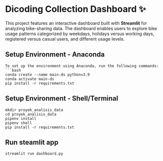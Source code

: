 # Dicoding Collection Dashboard ✨

This project features an interactive dashboard built with **Streamlit** for analyzing bike-sharing data. The dashboard enables users to explore bike usage patterns categorized by weekdays, holidays versus working days, registered versus casual users, and different usage levels.

## Setup Environment - Anaconda
```
To set up the environment using Anaconda, run the following commands:
```bash
conda create --name main-ds python=3.9
conda activate main-ds
pip install -r requirements.txt
```

## Setup Environment - Shell/Terminal
```
mkdir proyek_analisis_data
cd proyek_analisis_data
pipenv install
pipenv shell
pip install -r requirements.txt
```

## Run steamlit app
```
streamlit run dashboard.py
```
